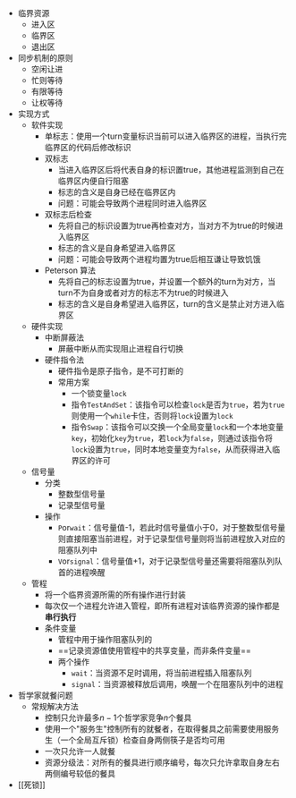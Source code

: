 - 临界资源
	- 进入区
	- 临界区
	- 退出区
- 同步机制的原则
	- 空闲让进
	- 忙则等待
	- 有限等待
	- 让权等待
- 实现方式
	- 软件实现
		- 单标志：使用一个turn变量标识当前可以进入临界区的进程，当执行完临界区的代码后修改标识
		- 双标志
			- 当进入临界区后将代表自身的标识置true，其他进程监测到自己在临界区内便自行阻塞
			- 标志的含义是自身已经在临界区内
			- 问题：可能会导致两个进程同时进入临界区
		- 双标志后检查
			- 先将自己的标识设置为true再检查对方，当对方不为true的时候进入临界区
			- 标志的含义是自身希望进入临界区
			- 问题：可能会导致两个进程均置为true后相互谦让导致饥饿
		- Peterson 算法
			- 先将自己的标志设置为true，并设置一个额外的turn为对方，当turn不为自身或者对方的标志不为true的时候进入
			- 标志的含义是自身希望进入临界区，turn的含义是禁止对方进入临界区
	- 硬件实现
		- 中断屏蔽法
			- 屏蔽中断从而实现阻止进程自行切换
		- 硬件指令法
			- 硬件指令是原子指令，是不可打断的
			- 常用方案
				- 一个锁变量`lock`
				- 指令`TestAndSet`：该指令可以检查`lock`是否为`true`，若为`true`则使用一个`while`卡住，否则将`lock`设置为`lock`
				- 指令`Swap`：该指令可以交换一个全局变量`lock`和一个本地变量`key`，初始化`key`为`true`，若`lock`为`false`，则通过该指令将`lock`设置为`true`，同时本地变量变为`false`，从而获得进入临界区的许可
	- 信号量
		- 分类
			- 整数型信号量
			- 记录型信号量
		- 操作
			- `P`or`wait`：信号量值-1，若此时信号量值小于0，对于整数型信号量则直接阻塞当前进程，对于记录型信号量则将当前进程放入对应的阻塞队列中
			- `V`or`signal`：信号量值+1，对于记录型信号量还需要将阻塞队列队首的进程唤醒
	- 管程
		- 将一个临界资源所需的所有操作进行封装
		- 每次仅一个进程允许进入管程，即所有进程对该临界资源的操作都是**串行执行**
		- 条件变量
			- 管程中用于操作阻塞队列的
			- ==记录资源值使用管程中的共享变量，而非条件变量==
			- 两个操作
				- `wait`：当资源不足时调用，将当前进程插入阻塞队列
				- `signal`：当资源被释放后调用，唤醒一个在阻塞队列中的进程
- 哲学家就餐问题
	- 常规解决方法
		- 控制只允许最多$n - 1$个哲学家竞争$n$个餐具
		- 使用一个"服务生"控制所有的就餐者，在取得餐具之前需要使用服务生（一个全局互斥锁）检查自身两侧筷子是否均可用
		- 一次只允许一人就餐
		- 资源分级法：对所有的餐具进行顺序编号，每次只允许拿取自身左右两侧编号较低的餐具
- [[死锁]]